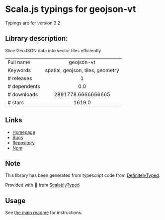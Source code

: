 
# Scala.js typings for geojson-vt

Typings are for version 3.2

## Library description:
Slice GeoJSON data into vector tiles efficiently

|                    |                 |
| ------------------ | :-------------: |
| Full name          | geojson-vt |
| Keywords           | spatial, geojson, tiles, geometry |
| # releases         | 1 |
| # dependents       | 0.0 |
| # downloads        | 2891778.6666666665 |
| # stars            | 1619.0 |

## Links
- [Homepage](https://github.com/mapbox/geojson-vt)
- [Bugs](https://github.com/mapbox/geojson-vt/issues)
- [Repository](https://github.com/mapbox/geojson-vt)
- [Npm](https://www.npmjs.com/package/geojson-vt)
    


## Note
This library has been generated from typescript code from [DefinitelyTyped](https://definitelytyped.org).

Provided with :purple_heart: from [ScalablyTyped](https://github.com/oyvindberg/ScalablyTyped)

## Usage
See [the main readme](../../readme.md) for instructions.


